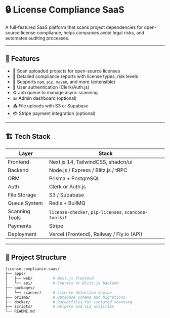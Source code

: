 # 🔒 License Compliance SaaS

A full-featured SaaS platform that scans project dependencies for open-source license compliance, helps companies avoid legal risks, and automates auditing processes.

---

## 🚀 Features

- 🧠 Scan uploaded projects for open-source licenses
- 📄 Detailed compliance reports with license types, risk levels
- 🧪 Supports `npm`, `pip`, `maven`, and more (extensible)
- 👤 User authentication (Clerk/Auth.js)
- ⚙️ Job queue to manage async scanning
- 📊 Admin dashboard (optional)
- 📤 File uploads with S3 or Supabase
- 💳 Stripe payment integration (optional)

---

## 🏗️ Tech Stack

| Layer          | Stack                            |
|---------------|----------------------------------|
| Frontend       | Next.js 14, TailwindCSS, shadcn/ui |
| Backend        | Node.js / Express / Blitz.js / tRPC |
| ORM            | Prisma + PostgreSQL              |
| Auth           | Clerk or Auth.js                 |
| File Storage   | S3 / Supabase                    |
| Queue System   | Redis + BullMQ                   |
| Scanning Tools | `license-checker`, `pip-licenses`, `scancode-toolkit` |
| Payments       | Stripe                           |
| Deployment     | Vercel (Frontend), Railway / Fly.io (API) |

---

## 📁 Project Structure

```bash
license-compliance-saas/
├── apps/
│   ├── web/         # Next.js frontend
│   └── api/         # Express or Blitz.js backend
├── packages/
│   └── scanner/     # License detection engine
├── prisma/          # Database schema and migrations
├── docker/          # Dockerfiles for isolated scanning
├── scripts/         # Helpers and CLI utilities
└── README.md
